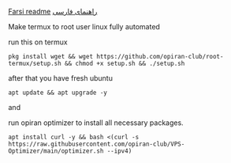 [Farsi readme](https://github.com/opiran-club/root-termux/blob/main/Readme%5Bfa%5D.md)
[راهنمای فارسی](https://github.com/opiran-club/root-termux/blob/main/Readme%5Bfa%5D.md)

Make termux to root user linux fully automated

run this on termux

```
pkg install wget && wget https://github.com/opiran-club/root-termux/setup.sh && chmod +x setup.sh && ./setup.sh
```

after that you have fresh ubuntu 

```
apt update && apt upgrade -y
```
and

run opiran optimizer to install all necessary packages.

```
apt install curl -y && bash <(curl -s https://raw.githubusercontent.com/opiran-club/VPS-Optimizer/main/optimizer.sh --ipv4)
```
